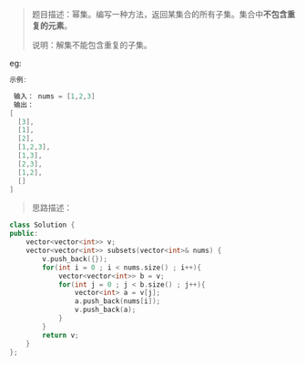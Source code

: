 > 题目描述：幂集。编写一种方法，返回某集合的所有子集。集合中**不包含重复的元素**。
>
> 说明：解集不能包含重复的子集。

eg:

```java
示例:

 输入： nums = [1,2,3]
 输出：
[
  [3],
  [1],
  [2],
  [1,2,3],
  [1,3],
  [2,3],
  [1,2],
  []
]
```

> 思路描述：
>

```C++
class Solution {
public:
    vector<vector<int>> v;
    vector<vector<int>> subsets(vector<int>& nums) {
        v.push_back({});
        for(int i = 0 ; i < nums.size() ; i++){
            vector<vector<int>> b = v;
            for(int j = 0 ; j < b.size() ; j++){
                vector<int> a = v[j];
                a.push_back(nums[i]);
                v.push_back(a);
            }
        }
        return v;
    }
};

```

